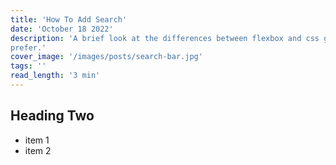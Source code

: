 ```yaml
---
title: 'How To Add Search'
date: 'October 18 2022'
description: 'A brief look at the differences between flexbox and css grid,their best use cases and which one I
prefer.'
cover_image: '/images/posts/search-bar.jpg'
tags: ''
read_length: '3 min'
---
```


## Heading Two

- item 1
- item 2
